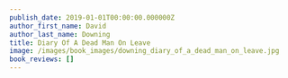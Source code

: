 ```yaml
---
publish_date: 2019-01-01T00:00:00.000000Z
author_first_name: David
author_last_name: Downing
title: Diary Of A Dead Man On Leave
image: /images/book_images/downing_diary_of_a_dead_man_on_leave.jpg
book_reviews: []
---
```

